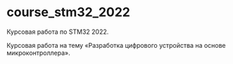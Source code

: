 # course_stm32_2022
Курсовая работа по STM32 2022.

Курсовая работа на тему «Разработка цифрового устройства на основе микроконтроллера».
